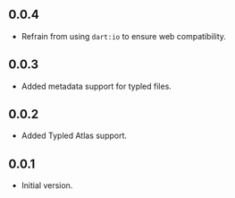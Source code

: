 ## 0.0.4

- Refrain from using `dart:io` to ensure web compatibility.

## 0.0.3

- Added metadata support for typled files.

## 0.0.2

- Added Typled Atlas support.

## 0.0.1

- Initial version.
